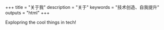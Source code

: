 +++
title = "关于我"
description = "关于"
keywords = "技术创造、自我提升"
outputs = "html"
+++


Explopring the cool things in tech!
